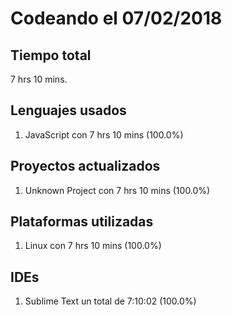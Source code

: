 # Codeando el 07/02/2018

## Tiempo total
7 hrs 10 mins.

## Lenguajes usados
1. JavaScript con 7 hrs 10 mins (100.0%)

## Proyectos actualizados
1. Unknown Project con 7 hrs 10 mins (100.0%)

## Plataformas utilizadas
1. Linux con 7 hrs 10 mins (100.0%)

## IDEs
1. Sublime Text un total de 7:10:02 (100.0%)
